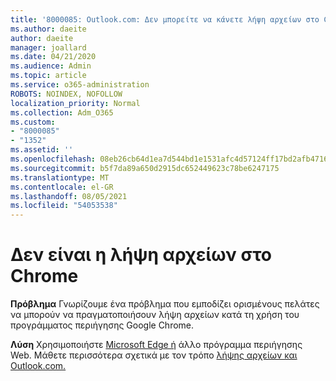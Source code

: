 ```yaml
---
title: '8000085: Outlook.com: Δεν μπορείτε να κάνετε λήψη αρχείων στο Chrome'
ms.author: daeite
author: daeite
manager: joallard
ms.date: 04/21/2020
ms.audience: Admin
ms.topic: article
ms.service: o365-administration
ROBOTS: NOINDEX, NOFOLLOW
localization_priority: Normal
ms.collection: Adm_O365
ms.custom:
- "8000085"
- "1352"
ms.assetid: ''
ms.openlocfilehash: 08eb26cb64d1ea7d544bd1e1531afc4d57124ff17bd2afb471686d066098ce8a
ms.sourcegitcommit: b5f7da89a650d2915dc652449623c78be6247175
ms.translationtype: MT
ms.contentlocale: el-GR
ms.lasthandoff: 08/05/2021
ms.locfileid: "54053538"
---
```

# <a name="cant-download-files-in-chrome"></a>Δεν είναι η λήψη αρχείων στο Chrome

**Πρόβλημα** Γνωρίζουμε ένα πρόβλημα που εμποδίζει ορισμένους πελάτες να μπορούν να πραγματοποιήσουν λήψη αρχείων κατά τη χρήση του προγράμματος περιήγησης Google Chrome. 

**Λύση** Χρησιμοποιήστε [Microsoft Edge ή](https://www.microsoft.com/windows/microsoft-edge) άλλο πρόγραμμα περιήγησης Web.
Μάθετε περισσότερα σχετικά με τον τρόπο [λήψης αρχείων και Outlook.com.](https://support.office.com/article/8d7c1ea7-4e5f-44ce-bb6e-c5fcc92ba9ab?wt.mc_id=Office_Outlook_com_Alchemy)

